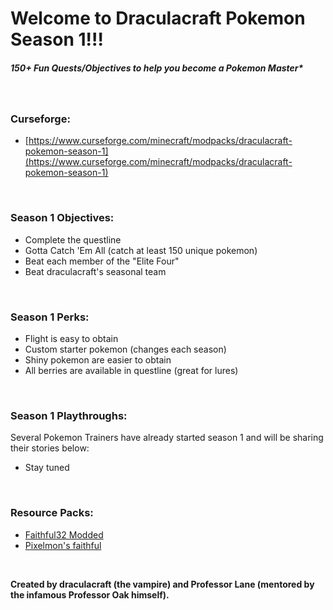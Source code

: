 Welcome to Draculacraft Pokemon Season 1!!!
===========================================

##### 150+ Fun Quests/Objectives to help you become a Pokemon Master*

&nbsp;

### **Curseforge:**
*   [https://www.curseforge.com/minecraft/modpacks/draculacraft-pokemon-season-1](https://www.curseforge.com/minecraft/modpacks/draculacraft-pokemon-season-1)

&nbsp;

### **Season 1 Objectives:**
*   Complete the questline
*   Gotta Catch 'Em All (catch at least 150 unique pokemon)
*   Beat each member of the "Elite Four"
*   Beat draculacraft's seasonal team

&nbsp;

### **Season 1 Perks:**
*   Flight is easy to obtain
*   Custom starter pokemon (changes each season)
*   Shiny pokemon are easier to obtain
*   All berries are available in questline (great for lures)

&nbsp;

### **Season 1 Playthroughs:**
Several Pokemon Trainers have already started season 1 and will be sharing their stories below:
*   Stay tuned

&nbsp;

### **Resource Packs:**
*   [Faithful32 Modded](http://f32.me/)
*   [Pixelmon's faithful](https://www.curseforge.com/minecraft/texture-packs/pixelmons-faithful-x32-addon)

&nbsp;

**Created by draculacraft (the vampire) and Professor Lane (mentored by the infamous Professor Oak himself).**